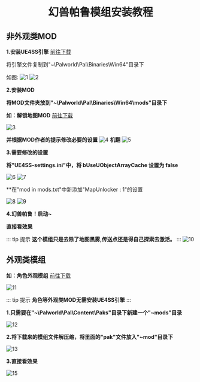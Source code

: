 # <center>**幻兽帕鲁模组安装教程**</center>

## 非外观类MOD

**1.安装UE4SS引擎**
[前往下载](https://github.com/UE4SS-RE/RE-UE4SS/releases)

将引擎文件复制到"~\Palworld\Pal\Binaries\Win64\"目录下

如图:
![1](https://image.hexokina.cn/file/06c50cad1f994072dc002.png)
![2](https://image.hexokina.cn/file/52da89cd09c2478d5caee.png)

**2.安装MOD**

**将MOD文件夹放到"~\Palworld\Pal\Binaries\Win64\mods\"目录下**

**如：解锁地图MOD**       [前往下载](https://www.nexusmods.com/palworld/mods/16?tab=description)

![3](https://image.hexokina.cn/file/8b26e8239a62ca9c64a92.png)

**并根据MOD作者的提示修改必要的设置**
![4](https://image.hexokina.cn/file/989e4f3523f85828888c1.png)
**机翻**
![5](https://image.hexokina.cn/file/d76f67257efee71cb4ce2.png)

**3.需要修改的设置**

**将"UE4SS-settings.ini"中，将 bUseUObjectArrayCache 设置为 false**

![6](https://image.hexokina.cn/file/295178197a12b9b170cc4.png)
![7](https://image.hexokina.cn/file/123bff1c5244942fd5148.png)

**在"mod in mods.txt"中新添加"MapUnlocker : 1"的设置

![8](https://image.hexokina.cn/file/5e854440ed00356dbae71.png)
![9](https://image.hexokina.cn/file/d4b52d9ec04d69bef42fb.png)

**4.幻兽帕鲁！启动~**

**直接看效果**

::: tip 提示
**这个模组只是去除了地图黑雾,传送点还是得自己探索去激活。**
:::
![10](https://image.hexokina.cn/file/80eea622b78d65e71f597.png)








## 外观类模组

**如：角色外观模组**     [前往下载](https://www.nexusmods.com/palworld/mods/97)

![11](https://image.hexokina.cn/file/61f63c658ac6465995cc6.png)



::: tip 提示
**角色等外观类MOD无需安装UE4SS引擎**
:::

**1.只需要在"~\Palworld\Pal\Content\Paks\"目录下新建一个"~mods"目录**

![12](https://image.hexokina.cn/file/0468b7878426019bbb202.png)

**2.将下载来的模组文件解压缩，将里面的"pak"文件放入"~mod"目录下**

![13](https://image.hexokina.cn/file/5df5dc8511d81e7bba820.png)

**3.直接看效果**

![15](https://image.hexokina.cn/file/26e73571ed90dccabb244.png)